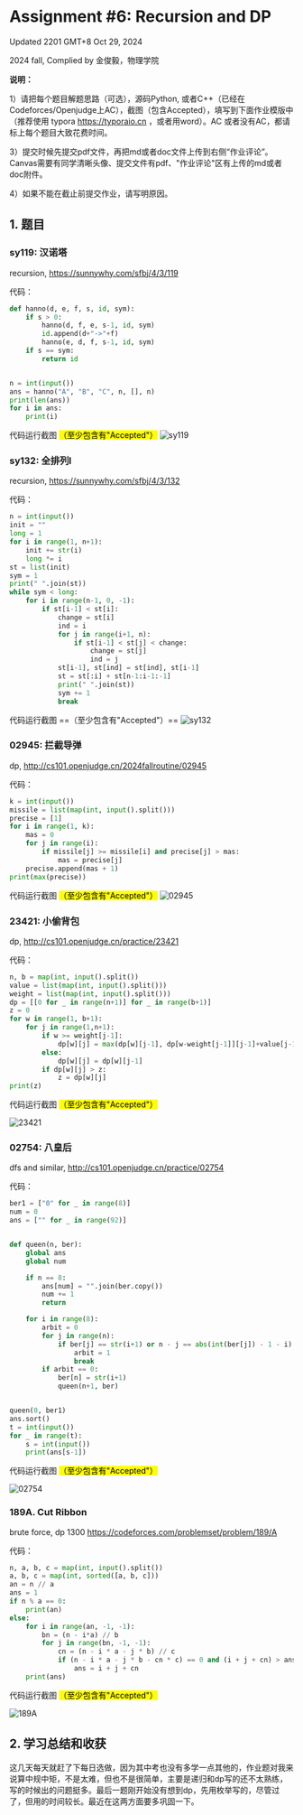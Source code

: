 # Assignment #6: Recursion and DP

Updated 2201 GMT+8 Oct 29, 2024

2024 fall, Complied by 金俊毅，物理学院



**说明：**

1）请把每个题目解题思路（可选），源码Python, 或者C++（已经在Codeforces/Openjudge上AC），截图（包含Accepted），填写到下面作业模版中（推荐使用 typora https://typoraio.cn ，或者用word）。AC 或者没有AC，都请标上每个题目大致花费时间。

3）提交时候先提交pdf文件，再把md或者doc文件上传到右侧“作业评论”。Canvas需要有同学清晰头像、提交文件有pdf、"作业评论"区有上传的md或者doc附件。

4）如果不能在截止前提交作业，请写明原因。



## 1. 题目

### sy119: 汉诺塔

recursion, https://sunnywhy.com/sfbj/4/3/119  

代码：

```python
def hanno(d, e, f, s, id, sym):
    if s > 0:
        hanno(d, f, e, s-1, id, sym)
        id.append(d+"->"+f)
        hanno(e, d, f, s-1, id, sym)
    if s == sym:
        return id


n = int(input())
ans = hanno("A", "B", "C", n, [], n)
print(len(ans))
for i in ans:
    print(i)
```



代码运行截图 <mark>（至少包含有"Accepted"）</mark>
![sy119](1.png)



### sy132: 全排列I

recursion, https://sunnywhy.com/sfbj/4/3/132

代码：

```python
n = int(input())
init = ""
long = 1
for i in range(1, n+1):
    init += str(i)
    long *= i
st = list(init)
sym = 1
print(" ".join(st))
while sym < long:
    for i in range(n-1, 0, -1):
        if st[i-1] < st[i]:
            change = st[i]
            ind = i
            for j in range(i+1, n):
                if st[i-1] < st[j] < change:
                    change = st[j]
                    ind = j
            st[i-1], st[ind] = st[ind], st[i-1]
            st = st[:i] + st[n-1:i-1:-1]
            print(" ".join(st))
            sym += 1
            break

```



代码运行截图 ==（至少包含有"Accepted"）==
![sy132](2.png)




### 02945: 拦截导弹 

dp, http://cs101.openjudge.cn/2024fallroutine/02945

代码：

```python
k = int(input())
missile = list(map(int, input().split()))
precise = [1]
for i in range(1, k):
    mas = 0
    for j in range(i):
        if missile[j] >= missile[i] and precise[j] > mas:
            mas = precise[j]
    precise.append(mas + 1)
print(max(precise))
```



代码运行截图 <mark>（至少包含有"Accepted"）</mark>
![02945](3.png)




### 23421: 小偷背包 

dp, http://cs101.openjudge.cn/practice/23421


代码：

```python
n, b = map(int, input().split())
value = list(map(int, input().split()))
weight = list(map(int, input().split()))
dp = [[0 for _ in range(n+1)] for _ in range(b+1)]
z = 0
for w in range(1, b+1):
    for j in range(1,n+1):
        if w >= weight[j-1]:
            dp[w][j] = max(dp[w][j-1], dp[w-weight[j-1]][j-1]+value[j-1])
        else:
            dp[w][j] = dp[w][j-1]
        if dp[w][j] > z:
            z = dp[w][j]
print(z)
```



代码运行截图 <mark>（至少包含有"Accepted"）</mark>


![23421](4.png)



### 02754: 八皇后

dfs and similar, http://cs101.openjudge.cn/practice/02754

代码：

```python
ber1 = ["0" for _ in range(8)]
num = 0
ans = ["" for _ in range(92)]


def queen(n, ber):
    global ans
    global num

    if n == 8:
        ans[num] = "".join(ber.copy())
        num += 1
        return

    for i in range(8):
        arbit = 0
        for j in range(n):
            if ber[j] == str(i+1) or n - j == abs(int(ber[j]) - 1 - i):
                arbit = 1
                break
        if arbit == 0:
            ber[n] = str(i+1)
            queen(n+1, ber)


queen(0, ber1)
ans.sort()
t = int(input())
for _ in range(t):
    s = int(input())
    print(ans[s-1])
```



代码运行截图 <mark>（至少包含有"Accepted"）</mark>

![02754](5.png)



### 189A. Cut Ribbon 

brute force, dp 1300 https://codeforces.com/problemset/problem/189/A

代码：

```python
n, a, b, c = map(int, input().split())
a, b, c = map(int, sorted([a, b, c]))
an = n // a
ans = 1
if n % a == 0:
    print(an)
else:
    for i in range(an, -1, -1):
        bn = (n - i*a) // b
        for j in range(bn, -1, -1):
            cn = (n - i * a - j * b) // c
            if (n - i * a - j * b - cn * c) == 0 and (i + j + cn) > ans:
                ans = i + j + cn
    print(ans)
```



代码运行截图 <mark>（至少包含有"Accepted"）</mark>

![189A](6.png)



## 2. 学习总结和收获

这几天每天就赶了下每日选做，因为其中考也没有多学一点其他的，作业题对我来说算中规中矩，不是太难，但也不是很简单，主要是递归和dp写的还不太熟练，写的时候出的问题挺多。最后一题刚开始没有想到dp，先用枚举写的，尽管过了，但用的时间较长。最近在这两方面要多巩固一下。





